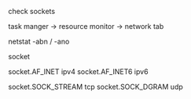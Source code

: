 check sockets

task manger -> resource monitor -> network tab

netstat -abn / -ano


socket

socket.AF_INET  ipv4
socket.AF_INET6 ipv6

socket.SOCK_STREAM  tcp
socket.SOCK_DGRAM  udp